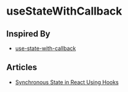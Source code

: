 # useStateWithCallback

## Inspired By

- [use-state-with-callback](https://github.com/the-road-to-learn-react/use-state-with-callback)

## Articles

- [Synchronous State in React Using Hooks](https://betterprogramming.pub/synchronous-state-in-react-using-hooks-dc77f43d8521)
